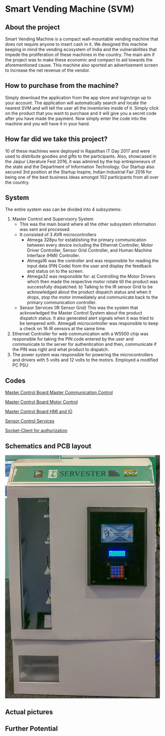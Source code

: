# Smart Vending Machine (SVM)

## About the project
Smart Vending Machine is a compact wall-mountable vending machine that does not require anyone to insert cash in it. We designed this machine keeping in mind the vending ecosystem of India and the vulnerabilities that impede the proliferation of these machines in the country. The main aim if the project was to make these economic and compact to aid towards the aforementioned cause. This machine also sported an advertisement screen to increase the net revenue of the vendor. 

## How to purchase from the machine?
Simply download the application from the app store and login/sign up to your account. The application will automatically search and locate the nearest SVM and will tell the user all the inventories inside of it. Simply click on the product that you want to purchase and it will give you a secret code after you have made the payment. Now simply enter the code into the machine and you will have it in your hand.

## How far did we take this project?
10 of these machines were deployed in Rajasthan IT Day 2017 and were used to distribute goodies and gifts to the participants. Also, showcased in the Jaipur Literature Fest 2016, it was admired by the top entrepreneurs of the state and the Department of Information Technology. Our Startup also secured 3rd position at the Startup Inspire, Indian Industrial Fair 2016 for being one of the best business ideas amongst 102 participants from all over the country.

## System 
The entire system was can be divided into 4 subsystems:
1. Master Control and Supervisory System
	- This was the main board where all the other subsystem information was sent and processed. 
	- It consisted of 3 AVR microcontrollers
		* Atmega 328pu for establishing the primary communication between every device including the Ethernet Controller, Motor Driver Controller, Sensor Grid Controller, and Human Machine Interface (HMI) Controller.
		* Atmega16 was the controller and was responsible for reading the input data (PIN Code) from the user and display the feedback and status on to the screen.
		* Atmega32 was responsible for:
	 		a) Controlling the Motor Drivers which then made the respective motor rotate till the product was successfully dispatched. 
			b) Talking to the IR sensor Grid to be acknowledged about the product dispatch status and when it drops, stop the motor immediately and communicate back to the primary communication controller.
	- Sensor Services (IR Sensor Grid)
		This was the system that acknowledged the Master Control System about the product dispatch status.
		It also generated alert signals when it was tried to be tempered with.
		Atmega8 microcontroller was responsible to keep a check on 16 IR sensors at the same time.
2. Ethernet Controller for web communication with a W5500 chip was responsible for taking the PIN code entered by the user and communicate to the server for authentication and then, communicate if the PIN was right and what product to dispatch.
3. The power system was responsible for powering the microcontrollers and drivers with 5 volts and 12 volts to the motors. Employed a modified PC PSU

## Codes
[Master Control Board Master Communication Control](https://github.com/rhitvik/Smart_Vending_Machine/blob/master/Codes/Control_Board_ATmega328pu/10%20motors%20master%20control/10%20motors%20master%20control.cpp)

[Master Control Board Motor Control](https://github.com/rhitvik/Smart_Vending_Machine/blob/master/Codes/Control_Board_Atmega32/10motors/10motors.cpp)

[Master Control Board HMI and IO](https://github.com/rhitvik/Smart_Vending_Machine/blob/master/Codes/Control_Board_ATmega16/password%20based/password%20based.cpp)

[Sensor Control Services](https://github.com/rhitvik/Smart_Vending_Machine/blob/master/Codes/Sensor_ATmega8/MR.SENSOR/MR.SENSOR.cpp)

[Socket-Client for authorization](https://github.com/rhitvik/Smart_Vending_Machine/blob/master/Codes/SocketClient_Ethernet_StateMachine_polled/SocketClient_Ethernet_StateMachine_polled.ino)

## Schematics and PCB layout
![](Images_and_Screenshots/Smart_Vending_Machine_Gen-2.jpg)

## Actual pictures

## Further Potential

 
